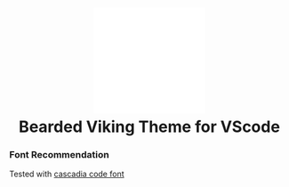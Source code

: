 <h1 align="center">
    <img src="https://raw.githubusercontent.com/beardedvikingdev/beardedviking-vscode-theme/main/bearded-viking-white.png" alt="Bearded Viking Logo" width="200">
  <br>
  Bearded Viking Theme for VScode
  <br>
</h1>

### Font Recommendation

Tested with [cascadia code font](https://github.com/microsoft/cascadia-code)
